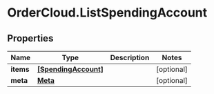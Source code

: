 # OrderCloud.ListSpendingAccount

## Properties
Name | Type | Description | Notes
------------ | ------------- | ------------- | -------------
**items** | [**[SpendingAccount]**](SpendingAccount.md) |  | [optional] 
**meta** | [**Meta**](Meta.md) |  | [optional] 


